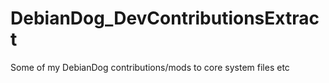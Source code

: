 # DebianDog_DevContributionsExtract
Some of my DebianDog contributions/mods to core system files etc
